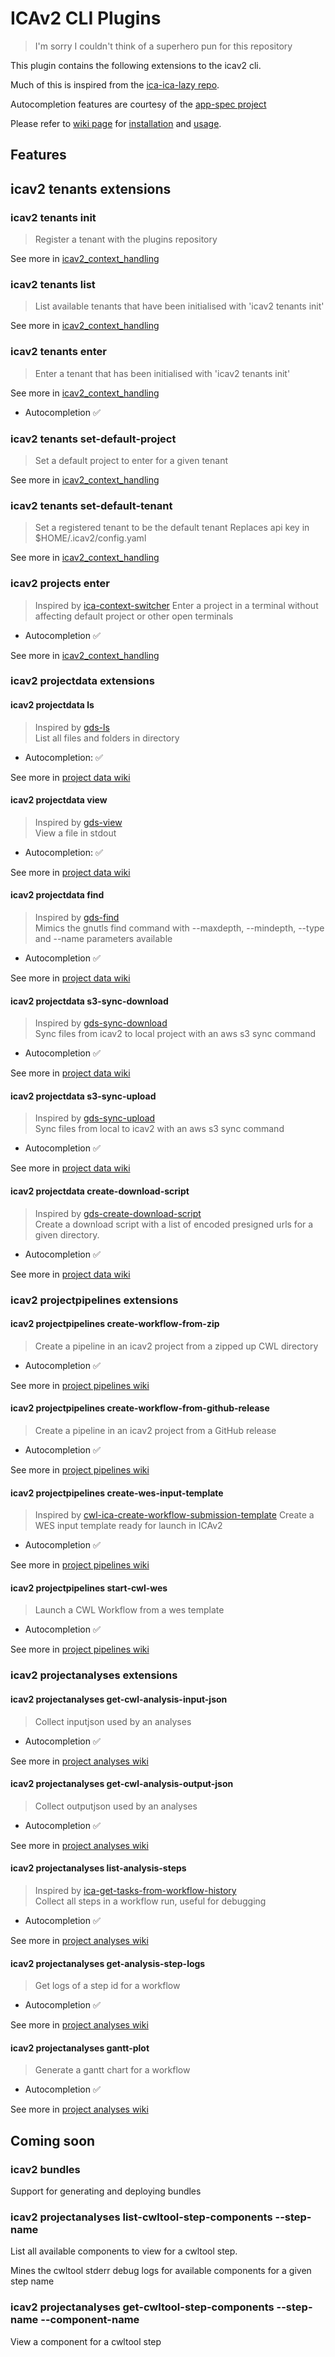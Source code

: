 # ICAv2 CLI Plugins

> I'm sorry I couldn't think of a superhero pun for this repository

This plugin contains the following extensions to the icav2 cli. 

Much of this is inspired from the [ica-ica-lazy repo][ica_ica_lazy].  

Autocompletion features are courtesy of the [app-spec project][app_spec_project]

Please refer to [wiki page][wiki_page] for [installation][installation_wiki_page] and [usage][wiki_page].

## Features

## icav2 tenants extensions

### icav2 tenants init

> Register a tenant with the plugins repository

See more in [icav2_context_handling][tenants_init]

### icav2 tenants list

> List available tenants that have been initialised with 'icav2 tenants init'

See more in [icav2_context_handling][tenants_list]

### icav2 tenants enter

> Enter a tenant that has been initialised with 'icav2 tenants init'

See more in [icav2_context_handling][tenants_enter]

* Autocompletion :white_check_mark:

### icav2 tenants set-default-project

> Set a default project to enter for a given tenant

See more in [icav2_context_handling][tenants_set_default_project]

### icav2 tenants set-default-tenant

> Set a registered tenant to be the default tenant
> Replaces api key in $HOME/.icav2/config.yaml

See more in [icav2_context_handling][tenants_set_default_tenant]

### icav2 projects enter

> Inspired by [ica-context-switcher][ica_context_switcher]
> Enter a project in a terminal without affecting default project or other open terminals

* Autocompletion :white_check_mark:

See more in [icav2_context_handling][projects_enter]

### icav2 projectdata extensions

#### icav2 projectdata ls

> Inspired by [gds-ls][gds_ls]  
> List all files and folders in directory

* Autocompletion: :white_check_mark:

See more in [project data wiki][project_data_wiki_ls]

#### icav2 projectdata view

> Inspired by [gds-view][gds_view]  
> View a file in stdout

* Autocompletion: :white_check_mark:

See more in [project data wiki][project_data_wiki_view]

#### icav2 projectdata find

> Inspired by [gds-find][gds_find]  
> Mimics the gnutls find command with --maxdepth, --mindepth, --type and --name parameters available

* Autocompletion :white_check_mark:

See more in [project data wiki][project_data_wiki_find]

#### icav2 projectdata s3-sync-download

> Inspired by [gds-sync-download][gds_sync_download]  
> Sync files from icav2 to local project with an aws s3 sync command

* Autocompletion :white_check_mark:

See more in [project data wiki][project_data_wiki_s3_sync_download]

#### icav2 projectdata s3-sync-upload

> Inspired by [gds-sync-upload][gds_sync_upload]  
> Sync files from local to icav2 with an aws s3 sync command

* Autocompletion :white_check_mark:

See more in [project data wiki][project_data_wiki_s3_sync_upload]

#### icav2 projectdata create-download-script

> Inspired by [gds-create-download-script][gds_create_download_script]    
> Create a download script with a list of encoded presigned urls for a given directory.

* Autocompletion :white_check_mark:

See more in [project data wiki][project_data_wiki_create_download_script]

### icav2 projectpipelines extensions

#### icav2 projectpipelines create-workflow-from-zip

> Create a pipeline in an icav2 project from a zipped up CWL directory

* Autocompletion :white_check_mark:

See more in [project pipelines wiki][project_pipelines_create_workflow_from_zip]

#### icav2 projectpipelines create-workflow-from-github-release

> Create a pipeline in an icav2 project from a GitHub release

* Autocompletion :white_check_mark:

See more in [project pipelines wiki][project_pipelines_create_workflow_from_github_release]

#### icav2 projectpipelines create-wes-input-template

> Inspired by [cwl-ica-create-workflow-submission-template][cwl_ica_create_workflow_submission_template]
> Create a WES input template ready for launch in ICAv2

* Autocompletion :white_check_mark:

See more in [project pipelines wiki][project_pipelines_create_wes_input_template]


#### icav2 projectpipelines start-cwl-wes

> Launch a CWL Workflow from a wes template

* Autocompletion :white_check_mark:

See more in [project pipelines wiki][project_pipelines_start_cwl_wes]


### icav2 projectanalyses extensions

#### icav2 projectanalyses get-cwl-analysis-input-json 

> Collect inputjson used by an analyses

* Autocompletion :white_check_mark:

See more in [project analyses wiki][project_analyses_wiki_get_cwl_anlysis_input_json]


#### icav2 projectanalyses get-cwl-analysis-output-json

> Collect outputjson used by an analyses

* Autocompletion :white_check_mark:

See more in [project analyses wiki][project_analyses_wiki_get_cwl_anlysis_output_json]

#### icav2 projectanalyses list-analysis-steps

> Inspired by [ica-get-tasks-from-workflow-history][ica_get_tasks_from_workflow_history]  
> Collect all steps in a workflow run, useful for debugging


* Autocompletion :white_check_mark:

See more in [project analyses wiki][project_analyses_wiki_list_analyses_steps]

#### icav2 projectanalyses get-analysis-step-logs

> Get logs of a step id for a workflow

* Autocompletion :white_check_mark:

See more in [project analyses wiki][project_analyses_wiki_get_analyses_step_logs]

#### icav2 projectanalyses gantt-plot

> Generate a gantt chart for a workflow

* Autocompletion :white_check_mark:

See more in [project analyses wiki][project_analyses_wiki_gantt_plot]


## Coming soon

### icav2 bundles

Support for generating and deploying bundles 

### icav2 projectanalyses list-cwltool-step-components <analysis-id> --step-name <step-id>

List all available components to view for a cwltool step.  

Mines the cwltool stderr debug logs for available components for a given step name

### icav2 projectanalyses get-cwltool-step-components <analysis-id> --step-name <step-id> --component-name <component-name>

View a component for a cwltool step

[gds_ls]: https://github.com/umccr/ica-ica-lazy/wiki/Data_Traversal#gds-ls
[gds_view]: https://github.com/umccr/ica-ica-lazy/wiki/Data_Traversal#gds-view
[gds_sync_download]: https://github.com/umccr/ica-ica-lazy/wiki/Syncing_Directories#gds-sync-download
[gds_sync_upload]: https://github.com/umccr/ica-ica-lazy/wiki/Syncing_Directories#gds-sync-upload
[gds_find]: https://github.com/umccr/ica-ica-lazy/wiki/Data_Traversal#gds-find
[gds_create_download_script]: https://github.com/umccr/ica-ica-lazy/wiki/Syncing_Directories#gds-create-download-script

[app_spec_project]: https://github.com/perlpunk/App-Spec-p5
[ica_ica_lazy]: https://github.com/umccr/ica-ica-lazy
[ica_context_switcher]: https://github.com/umccr/ica-ica-lazy/wiki/Context_Handling#ica-context-switcher

[ica_get_tasks_from_workflow_history]: https://github.com/umccr/ica-ica-lazy/wiki/Extras#ica-get-tasks-from-workflow-history

[cwl_ica_create_workflow_submission_template]: https://github.com/umccr/cwl-ica/wiki/Stories#step-3-replicating-the-workflow

[wiki_page]: https://github.com/umccr/icav2-cli-plugins/wiki

[installation_wiki_page]: https://github.com/umccr/icav2-cli-plugins/wiki#installation

[tenants_init]: https://github.com/umccr/icav2-cli-plugins/wiki/ContextHandling#tenants-init
[tenants_list]: https://github.com/umccr/icav2-cli-plugins/wiki/ContextHandling#tenants-list
[tenants_enter]: https://github.com/umccr/icav2-cli-plugins/wiki/ContextHandling#tenants-enter 
[tenants_set_default_project]: https://github.com/umccr/icav2-cli-plugins/wiki/ContextHandling#tenants-set-default-project 
[tenants_set_default_tenant]: https://github.com/umccr/icav2-cli-plugins/wiki/ContextHandling#tenants-set-default-tenant 

[projects_enter]: https://github.com/umccr/icav2-cli-plugins/wiki/ContextHandling#enter-a-context-locally

[project_data_wiki_ls]: https://github.com/umccr/icav2-cli-plugins/wiki/ProjectData#ls
[project_data_wiki_view]: https://github.com/umccr/icav2-cli-plugins/wiki/ProjectData#view
[project_data_wiki_find]: https://github.com/umccr/icav2-cli-plugins/wiki/ProjectData#find
[project_data_wiki_s3_sync_download]: https://github.com/umccr/icav2-cli-plugins/wiki/ProjectData#s3-sync-commands
[project_data_wiki_s3_sync_upload]: https://github.com/umccr/icav2-cli-plugins/wiki/ProjectData#s3-sync-commands
[project_data_wiki_create_download_script]: https://github.com/umccr/icav2-cli-plugins/wiki/ProjectData#create-download-script

[project_pipelines_create_workflow_from_zip]: https://github.com/umccr/icav2-cli-plugins/wiki/ProjectPipelines#create-cwl-workflow-from-zip
[project_pipelines_create_workflow_from_github_release]: https://github.com/umccr/icav2-cli-plugins/wiki/ProjectPipelines#create-cwl-workflow-from-github-release
[project_pipelines_create_wes_input_template]: https://github.com/umccr/icav2-cli-plugins/wiki/ProjectPipelines#create-cwl-wes-input-template
[project_pipelines_start_cwl_wes]: https://github.com/umccr/icav2-cli-plugins/wiki/ProjectPipelines#start-cwl-wes

[project_analyses_wiki_get_cwl_anlysis_input_json]: https://github.com/umccr/icav2-cli-plugins/wiki/ProjectAnalyses#get-cwl-analysis-input-json
[project_analyses_wiki_get_cwl_anlysis_output_json]: https://github.com/umccr/icav2-cli-plugins/wiki/ProjectAnalyses#get-cwl-analysis-output-json
[project_analyses_wiki_list_analyses_steps]: https://github.com/umccr/icav2-cli-plugins/wiki/ProjectAnalyses#list-analysis-steps
[project_analyses_wiki_get_analyses_step_logs]: https://github.com/umccr/icav2-cli-plugins/wiki/ProjectAnalyses#get-analysis-step-logs
[project_analyses_wiki_gantt_plot]: https://github.com/umccr/icav2-cli-plugins/wiki/ProjectAnalyses#gantt-plot